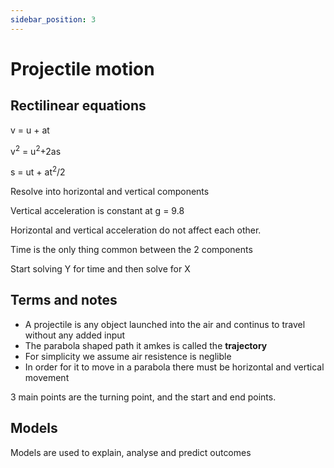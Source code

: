 ```yaml
---
sidebar_position: 3
---
```


# Projectile motion

## Rectilinear equations

v = u + at

v<sup>2</sup> = u<sup>2</sup>+2as

s = ut + at<sup>2</sup>/2

Resolve into horizontal and vertical components

Vertical acceleration is constant at g = 9.8

Horizontal and vertical acceleration do not affect each other.

Time is the only thing common between the 2 components

Start solving Y for time and then solve for X


## Terms and notes

- A projectile is any object launched into the air and continus to travel without any added input
- The parabola shaped path it amkes is called the __trajectory__
- For simplicity we assume air resistence is neglible
- In order for it to move in a parabola there must be horizontal and vertical movement

3 main points are the turning point, and the start and end points.


## Models

Models are used to explain, analyse and predict outcomes

